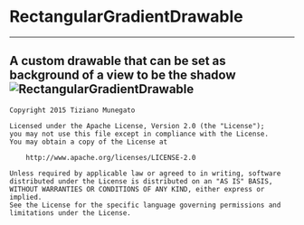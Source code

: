 # RectangularGradientDrawable
-------
A custom drawable that can be set as background of a view to be the shadow
![RectangularGradientDrawable](https://cloud.githubusercontent.com/assets/6752432/8513409/9bebd6f0-236a-11e5-8931-6a9f8e47ef0e.jpg)
-------
    Copyright 2015 Tiziano Munegato
    
    Licensed under the Apache License, Version 2.0 (the "License");
    you may not use this file except in compliance with the License.
    You may obtain a copy of the License at
    
        http://www.apache.org/licenses/LICENSE-2.0
    
    Unless required by applicable law or agreed to in writing, software
    distributed under the License is distributed on an "AS IS" BASIS,
    WITHOUT WARRANTIES OR CONDITIONS OF ANY KIND, either express or implied.
    See the License for the specific language governing permissions and
    limitations under the License.
